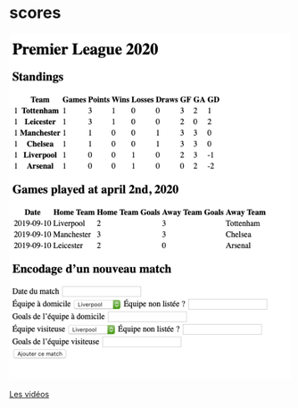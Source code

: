 # scores

![statement](statement.png)

[Les vidéos](https://www.youtube.com/playlist?list=PLg9HTCEtaWMgIznz_wuq2VNygSAa69c0D)